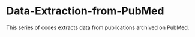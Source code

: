 # Data-Extraction-from-PubMed
This series of codes extracts data from publications archived on PubMed.
